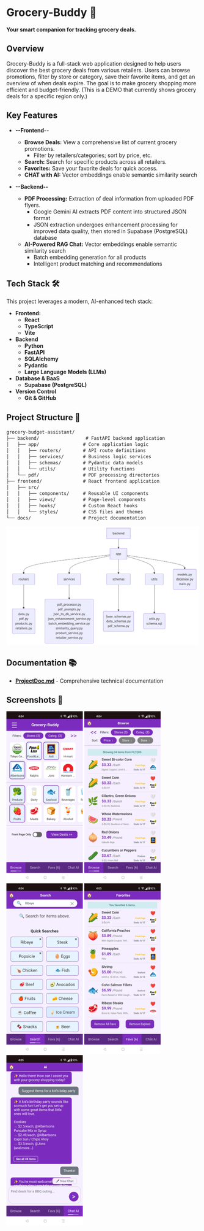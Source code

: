 # Grocery-Buddy 🛒

**Your smart companion for tracking grocery deals.**

## Overview

Grocery-Buddy is a full-stack web application designed to help users discover the best grocery deals from various retailers. Users can browse promotions, filter by store or category, save their favorite items, and get an overview of when deals expire. The goal is to make grocery shopping more efficient and budget-friendly.
(This is a DEMO that currently shows grocery deals for a specific region only.)

## Key Features

- **--Frontend--**

  - **Browse Deals:** View a comprehensive list of current grocery promotions.
    - Filter by retailers/categories; sort by price, etc.
  - **Search:** Search for specific products across all retailers.
  - **Favorites:** Save your favorite deals for quick access.
  - **CHAT with AI:** Vector embeddings enable semantic similarity search

- **--Backend--**

  - **PDF Processing:** Extraction of deal information from uploaded PDF flyers.
    - Google Gemini AI extracts PDF content into structured JSON format
    - JSON extraction undergoes enhancement processing for improved data quality, then stored in Supabase (PostgreSQL) database
  - **AI-Powered RAG Chat:** Vector embeddings enable semantic similarity search
    - Batch embedding generation for all products
    - Intelligent product matching and recommendations

## Tech Stack 🛠️

This project leverages a modern, AI-enhanced tech stack:

- **Frontend:**
  - **React**
  - **TypeScript**
  - **Vite**
- **Backend**
  - **Python**
  - **FastAPI**
  - **SQLAlchemy**
  - **Pydantic**
  - **Large Language Models (LLMs)**
- **Database & BaaS**
  - **Supabase (PostgreSQL)**
- **Version Control**
  - **Git & GitHub**

## Project Structure 📁

```
grocery-budget-assistant/
├── backend/                 # FastAPI backend application
│   ├── app/                # Core application logic
│   │   ├── routers/        # API route definitions
│   │   ├── services/       # Business logic services
│   │   ├── schemas/        # Pydantic data models
│   │   └── utils/          # Utility functions
│   └── pdf/                # PDF processing directories
├── frontend/               # React frontend application
│   ├── src/
│   │   ├── components/     # Reusable UI components
│   │   ├── views/          # Page-level components
│   │   ├── hooks/          # Custom React hooks
│   │   └── styles/         # CSS files and themes
└── docs/                   # Project documentation
```

<!-- **Backend Structure:** -->
<img src="./docs/media/backend_structure.PNG" width="800">

## Documentation 📚

- **[ProjectDoc.md](./docs/ProjectDoc.md)** - Comprehensive technical documentation

## Screenshots 📸

<!-- **Main Deal Browse Interface:** -->
<img src="./docs/media/1.jpg" width="200">

<!-- **Favorites Management View:** -->
<img src="./docs/media/2.jpg" width="200">

<!-- **Filtering Options (Example):** -->
<img src="./docs/media/3.jpg" width="200">

<!-- **Dark Mode Theme:** -->
<img src="./docs/media/4.jpg" width="200">

<!-- **Mobile/Responsive View (Example):** -->
<img src="./docs/media/5.jpg" width="200">
